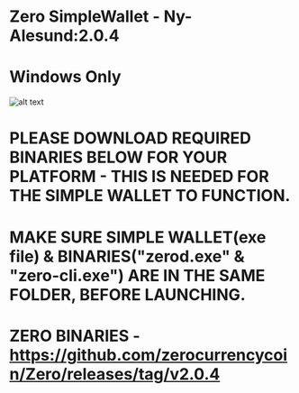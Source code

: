 # Zero SimpleWallet - Ny-Alesund:2.0.4

# Windows Only

![alt text](https://github.com/zerocurrencycoin/SimpleWallet/blob/master/simple%20wallet.png)

# PLEASE DOWNLOAD REQUIRED BINARIES BELOW FOR YOUR PLATFORM - THIS IS NEEDED FOR THE SIMPLE WALLET TO FUNCTION.

# MAKE SURE SIMPLE WALLET(exe file) & BINARIES("zerod.exe" & "zero-cli.exe") ARE IN THE SAME FOLDER, BEFORE LAUNCHING.

# ZERO BINARIES - https://github.com/zerocurrencycoin/Zero/releases/tag/v2.0.4
